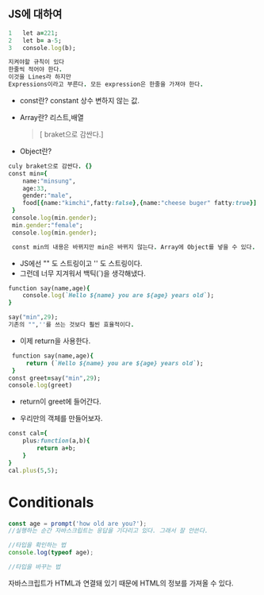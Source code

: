 ## JS에 대하여

```ruby
1   let a=221;
2   let b= a-5;
3   console.log(b);

지켜야할 규칙이 있다
한줄씩 적어야 한다.
이것을 Lines라 하지만
Expressions이라고 부른다. 모든 expression은 한줄을 가져야 한다.
```

- const란? constant 상수 변하지 않는 값.

- Array란? 리스트,배열
  > [ braket으로 감싼다.]
- Object란?

```ruby
culy braket으로 감싼다. {}
const min={
    name:"minsung",
    age:33,
    gender:"male",
    food[{name:"kimchi",fatty:false},{name:"cheese buger" fatty:true}]
 }
 console.log(min.gender);
 min.gender:"female";
 console.log(min.gender);

 const min의 내용은 바뀌지만 min은 바뀌지 않는다. Array에 Object를 넣을 수 있다.
```

- JS에선 "" 도 스트링이고 '' 도 스트링이다.
- 그런데 너무 지겨워서 백틱(`)을 생각해냈다.

```ruby
function say(name,age){
    console.log(`Hello ${name} you are ${age} years old`);
}

say("min",29);
기존의 "",''를 쓰는 것보다 훨씬 효율적이다.
```

- 이제 return을 사용한다.

```ruby
 function say(name,age){
     return (`Hello ${name} you are ${age} years old`);
 }
const greet=say("min",29);
console.log(greet)
```

- return이 greet에 들어간다.

- 우리만의 객체를 만들어보자.

```ruby
const cal={
    plus:function(a,b){
        return a+b;
    }
}
cal.plus(5,5);
```

# Conditionals

```js
const age = prompt('how old are you?');
//실행하는 순간 자바스크립트는 응답을 기다리고 있다. 그래서 잘 안쓴다.

//타입을 확인하는 법
console.log(typeof age);

//타입을 바꾸는 법
```

자바스크립트가 HTML과 연결돼 있기 때문에 HTML의 정보를 가져올 수 있다.
